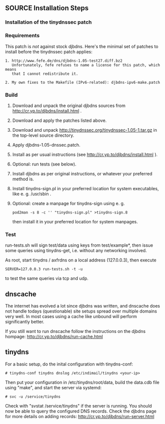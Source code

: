 ## SOURCE Installation Steps

### Installation of the tinydnssec patch

### Requirements

This patch is *not* against stock djbdns. Here's the minimal set of patches
to install before the tinydnssec patch applies:

```
1. http://www.fefe.de/dns/djbdns-1.05-test27.diff.bz2
   Unfortunately, fefe refuses to name a license for this patch, which means
   that I cannot redistribute it.

2. My own fixes to the Makefile (IPv6-related): djbdns-ipv6-make.patch
```

### Build

1. Download and unpack the original djbdns sources from
   http://cr.yp.to/djbdns/install.html .
2. Download and apply the patches listed above.
3. Download and unpack http://tinydnssec.org/tinydnssec-1.05-1.tar.gz in
   the top-level source directory.
4. Apply djbdns-1.05-dnssec.patch.
5. Install as per usual instructions (see http://cr.yp.to/djbdns/install.html ).
6. Optional: run tests (see below).
7. Install djbdns as per original instructions, or whatever your preferred
   method is.
8. Install tinydns-sign.pl in your preferred location for system 
   executables, like e. g. /usr/sbin .
9. Optional: create a manpage for tinydns-sign using e. g.

   `pod2man -s 8 -c '' "tinydns-sign.pl" >tinydns-sign.8`

   then install it in your preferred location for system manpages.


### Test

run-tests.sh will sign test/data using keys from test/example\*, then issue some queries using tinydns-get, i.e. without any networking involved.

As root, start tinydns / axfrdns on a local address (127.0.0.3), then execute

`SERVER=127.0.0.3 run-tests.sh -t -u`

to test the same queries via tcp and udp.

## dnscache

The internet has evolved a lot since djbdns was written, and dnscache does not handle todays (questionable) site setups spread over multiple domains very well. In most cases using a cache like unbound will perform significantly better.

If you still want to run dnscache follow the instructions on the djbdns hompage: http://cr.yp.to/djbdns/run-cache.html

## tinydns

For a basic setup, do the inital configuration with tinydns-conf:

```
# tinydns-conf tinydns dnslog /etc/indimail/tinydns <your-ip>
```

Then put your configuration in /etc/tinydns/root/data, build the data.cdb file using "make", and start the server via systemd:

`# svc -u /service/tinydns`

Check with "svstat /service/tinydns" if the server is running. You should now be able to query the configured DNS records. Check the djbdns page for more details on adding records: http://cr.yp.to/djbdns/run-server.html
